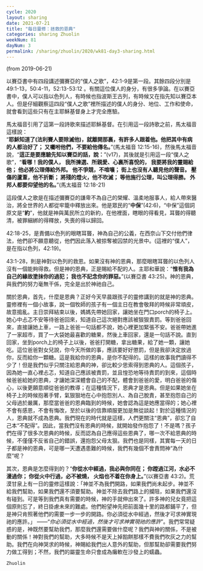 ```yaml
---
cycle: 2020
layout: sharing
date: 2021-07-21
title: "每日靈修：拯救的恩典"
categories: sharing Zhuolin
weekNum: 81
dayNum: 3
permalink: /sharing/zhuolin/2020/wk81-day3-sharing.html
--- 
```

(from 2019-06-21)

以賽亞書中有四段講述彌賽亞的“僕人之歌”，42:1-9是第一段。其餘四段分別是49:1-13，50:4-11，52:13-53:12 。有關這位僕人的身分，有很多爭論。在以賽亞書中，僕人可以指以色列人，有時候也指波斯王古列，有時候又在指先知以賽亞本人。但是仔細觀察這四段“僕人之歌”裡所描述的僕人的身分、地位、工作和使命，就會看到這些只有在主耶穌基督身上才完全應驗。  

馬太福音引用了這第一段詩歌來描述耶穌基督。在引用這一段詩歌之前，馬太福音這樣說：    
“**耶穌知道了(法利賽人要除滅他)，就離開那裏，有許多人跟着他。他把其中有病的人都治好了； 又囑咐他們，不要給他傳名。**”(馬太福音 12:15-16)，然後馬太福音說，“**這正是要應驗先知以賽亞的話，說：**”(v17)，其後就是引用這一段“僕人之歌”，“**看哪！我的僕人， 我所揀選、所親愛、心裏所喜悅的， 我要將我的靈賜給他； 他必將公理傳給外邦。 他不爭競，不喧嚷； 街上也沒有人聽見他的聲音。 壓傷的蘆葦，他不折斷； 將殘的燈火，他不吹滅； 等他施行公理，叫公理得勝。 外邦人都要仰望他的名。**”(馬太福音 12:18-21)  

這段僕人之歌是在描述彌賽亞的謙卑不為自己的榮耀、溫柔地服事人，給人帶來醫治，將全世界的人都從牢籠中釋放出來。他是眾民的“**中保**”(42:6)，“中保”這個詞原文是“**約**”，他就是神與萬民所立的新約，在他裡面，瞎眼的得看見，耳聾的得聽清，被罪綑綁的得釋放，失喪的得以歸回。  

42:18-25，是責備以色列的眼瞎耳聾，神為自己的公義，在西奈山下交付他們律法，他們卻不願意聽從，他們因此落入被掠奪被囚禁的光景中。(這裡的“僕人”，是在指以色列，42:19)。  

43:1-28，則是神對以色列的救恩。如果沒有神的恩典，那麼眼瞎耳聾的以色列人沒有一個能夠得救。但是神的恩典，正是賜給不配的人。主耶和華說：“**惟有我為自己的緣故塗抹你的過犯； 我也不記念你的罪惡。**”(以賽亞書 43:25)。神的恩典，與我們的努力毫無干係，完全是出於神祂自己。  

關於恩典，首先，什麼是恩典？正好今天早晨跟孩子的靈修講到的就是神的恩典。靈修裡有一個小故事，說一個牧師的孩子有一個主日在教會敬拜的時候非常頑皮，故意搗亂。主日崇拜結束以後，媽媽先帶她回家，讓她坐在門口porch的椅子上。她心中忐忑不安等待爸爸回來，知道自己這次絕對應該被狠狠責罰。等到爸爸回來，直接讓她上車，一路上爸爸一句話都不說，她心裡更加緊張不安。爸爸帶她進了一家超市，買了一大袋她最喜歡的糖果，然後上車回家，還是一句話不說。直到回家，坐到porch上的椅子上以後，爸爸打開糖，拿出糖果，給了她一顆，讓她吃。這位爸爸對女兒說，你今天所做的事，應該要好好懲罰，但是我卻決定放過你，反而給你一顆糖。這是我給你的恩典，是你不配得的。這樣的故事我們讀得不少了！但是我們似乎只關注給恩典的神，卻比較少思索得到恩典的人。這個孩子，因為她一直心裡忐忑，知道自己應該被責罰，並且惶恐地等待責罰的到來，這個時候爸爸給她的恩典，才讓她深深體會自己的不配，體會到爸爸的愛，明白爸爸的傷心，以後更願意順從爸爸的教導；在這種情況下，恩典才是恩典。但是如果她坐在椅子上的時候抱著手臂，氣狠狠地在心中抱怨別人、為自己脫責，甚至抱怨自己的父母過於嚴厲，那麼當爸爸的恩典臨到的時候，她會認為這是她應當得的；她心裡不會有感恩，不會有悔改，至於以後的信靠順服更加是無從談起！對於這種情況的人，恩典就不成為恩典。我們現在的時代就是這樣，人們更關注“恩典”，卻忘了自己本“不配得”。因此，當我們沒有恩典的時候，就開始發作抱怨了！不是嗎？孩子們在得了很多次恩典的時候，反而認為自己應得這些恩典了，哪一次不給恩典的時候，不僅僅不反省自己的錯誤，還抱怨父母太狠。我們也是同樣，其實每一天的日子都是神的恩典，可是哪一天遭遇患難的時候，我們有幾個不會責問神“為什麼”呢？  

其次，恩典是怎麼得到的？“**你從水中經過，我必與你同在； 你蹚過江河，水必不漫過你； 你從火中行過，必不被燒， 火焰也不着在你身上。**”(以賽亞書 43:2)。荒漠甘泉上有一日的靈修這樣說：「神並不為我們開路，如果我們尚未起步。神並不給我們幫助，如果我們還不須要幫助。神並不除去我們路上的攔阻，如果我們還沒有碰到。可是等到我們真有需要的時候，神的手就伸出來了。許多神的兒女竟把這個原則忘了，終日掛慮未來的難處。他們盼望神先把前面幾十里的路都鋪平了，但是神只肯照著他們的需要一步一步的開路。你必須從水中經過，然後才可求神實現祂的應許。」 ——“*你必須從水中經過，然後才可求神實現祂的應許*”。我們常常疑惑的是，神既然要幫助我們，那麼我們還需要做什麼呢？我們與神的關係，不是被動的關係！神對我們的幫助，大多時候不是天上掉餡餅那樣不費我們吹灰之力的幫助。我們在向神哭求的時候，神賜給我們出人意外的幫助，但那幫助卻需要我們努力做工得到；不然，我們的屬靈生命只會成為癱軟在沙發上的蠕蟲。  

`Zhuolin`  
